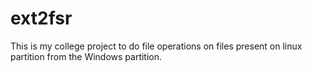 # ext2fsr
This is my college project to do file operations on files present on linux partition from the Windows partition.
